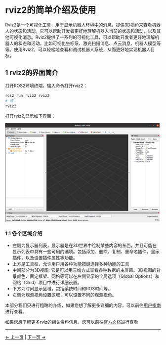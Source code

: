 # rviz2的简单介绍及使用

Rviz2是一个可视化工具，用于显示机器人环境中的消息，提供3D视角来查看机器人的状态和活动。它可以帮助开发者更好地理解机器人当前的状态和活动，以及其他可视化消息。Rviz2提供了一系列的可视化工具，可以帮助开发者更好地理解机器人的状态和活动，比如可视化坐标系、激光扫描消息、点云消息、机器人模型等等。使用Rviz2，可以轻松地查看和调试机器人系统，从而更好地实现机器人目标。

## 1 rviz2的界面简介

打开ROS2环境终端，输入命令打开rviz2：

```bash
ros2 run rviz2 rviz2
# 或
rviz2
```

打开rviz2,显示如下界面：

<img src =../../resources/11-ApplicationBaseROS/image/rviz-1.png
width ="500"  align = "center">

### 1.1 各个区域介绍

+ 左侧为显示器列表，显示器是在3D世界中绘制某些内容的东西，并且可能在显示列表中具有一些可用的选项。包括添加、删除、复制、重命名插件，显示插件，以及设置插件属性等功能。
+ 上方是工具栏，允许用户用各种功能按键选择多种功能的工具
+ 中间部分为3D视图: 它是可以用三维方式查看各种数据的主屏幕。3D视图的背景颜色、固定框架、网格等可以在左侧显示的全局选项（Global Options）和网格（Grid）项目中进行详细设置。
+ 下方为时间显示区域，包括系统时间和ROS时间等。
+ 右侧为观测视角设置区域，可以设置不同的观测视角。

本部分我们只进行粗略的介绍，如果您想了解更多详细的内容，可以前往[用户指南](http://wiki.ros.org/rviz/UserGuide)进行查看。

如果您想了解更多rviz的相关资料信息，您可以前往[官方文档](http://wiki.ros.org/rviz)进行查看

---

[← 上一页](6.3.2-ROS2_Basics.md) | [下一页 →](6.3.4-BasicFunction.md)

